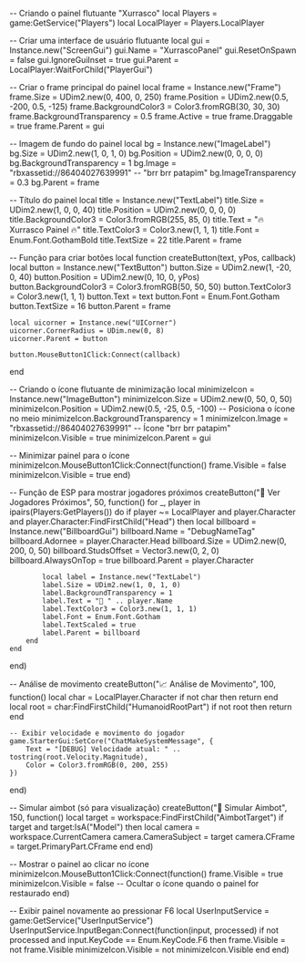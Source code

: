-- Criando o painel flutuante "Xurrasco"
local Players = game:GetService("Players")
local LocalPlayer = Players.LocalPlayer

-- Criar uma interface de usuário flutuante
local gui = Instance.new("ScreenGui")
gui.Name = "XurrascoPanel"
gui.ResetOnSpawn = false
gui.IgnoreGuiInset = true
gui.Parent = LocalPlayer:WaitForChild("PlayerGui")

-- Criar o frame principal do painel
local frame = Instance.new("Frame")
frame.Size = UDim2.new(0, 400, 0, 250)
frame.Position = UDim2.new(0.5, -200, 0.5, -125)
frame.BackgroundColor3 = Color3.fromRGB(30, 30, 30)
frame.BackgroundTransparency = 0.5
frame.Active = true
frame.Draggable = true
frame.Parent = gui

-- Imagem de fundo do painel
local bg = Instance.new("ImageLabel")
bg.Size = UDim2.new(1, 0, 1, 0)
bg.Position = UDim2.new(0, 0, 0, 0)
bg.BackgroundTransparency = 1
bg.Image = "rbxassetid://86404027639991"  -- "brr brr patapim"
bg.ImageTransparency = 0.3
bg.Parent = frame

-- Título do painel
local title = Instance.new("TextLabel")
title.Size = UDim2.new(1, 0, 0, 40)
title.Position = UDim2.new(0, 0, 0, 0)
title.BackgroundColor3 = Color3.fromRGB(255, 85, 0)
title.Text = "🔥 Xurrasco Painel 🔥"
title.TextColor3 = Color3.new(1, 1, 1)
title.Font = Enum.Font.GothamBold
title.TextSize = 22
title.Parent = frame

-- Função para criar botões
local function createButton(text, yPos, callback)
    local button = Instance.new("TextButton")
    button.Size = UDim2.new(1, -20, 0, 40)
    button.Position = UDim2.new(0, 10, 0, yPos)
    button.BackgroundColor3 = Color3.fromRGB(50, 50, 50)
    button.TextColor3 = Color3.new(1, 1, 1)
    button.Text = text
    button.Font = Enum.Font.Gotham
    button.TextSize = 16
    button.Parent = frame

    local uicorner = Instance.new("UICorner")
    uicorner.CornerRadius = UDim.new(0, 8)
    uicorner.Parent = button

    button.MouseButton1Click:Connect(callback)
end

-- Criando o ícone flutuante de minimização
local minimizeIcon = Instance.new("ImageButton")
minimizeIcon.Size = UDim2.new(0, 50, 0, 50)
minimizeIcon.Position = UDim2.new(0.5, -25, 0.5, -100)  -- Posiciona o ícone no meio
minimizeIcon.BackgroundTransparency = 1
minimizeIcon.Image = "rbxassetid://86404027639991"  -- Ícone "brr brr patapim"
minimizeIcon.Visible = true
minimizeIcon.Parent = gui

-- Minimizar painel para o ícone
minimizeIcon.MouseButton1Click:Connect(function()
    frame.Visible = false
    minimizeIcon.Visible = true
end)

-- Função de ESP para mostrar jogadores próximos
createButton("👀 Ver Jogadores Próximos", 50, function()
    for _, player in ipairs(Players:GetPlayers()) do
        if player ~= LocalPlayer and player.Character and player.Character:FindFirstChild("Head") then
            local billboard = Instance.new("BillboardGui")
            billboard.Name = "DebugNameTag"
            billboard.Adornee = player.Character.Head
            billboard.Size = UDim2.new(0, 200, 0, 50)
            billboard.StudsOffset = Vector3.new(0, 2, 0)
            billboard.AlwaysOnTop = true
            billboard.Parent = player.Character

            local label = Instance.new("TextLabel")
            label.Size = UDim2.new(1, 0, 1, 0)
            label.BackgroundTransparency = 1
            label.Text = "👤 " .. player.Name
            label.TextColor3 = Color3.new(1, 1, 1)
            label.Font = Enum.Font.Gotham
            label.TextScaled = true
            label.Parent = billboard
        end
    end
end)

-- Análise de movimento
createButton("📈 Análise de Movimento", 100, function()
    local char = LocalPlayer.Character
    if not char then return end
    local root = char:FindFirstChild("HumanoidRootPart")
    if not root then return end

    -- Exibir velocidade e movimento do jogador
    game.StarterGui:SetCore("ChatMakeSystemMessage", {
        Text = "[DEBUG] Velocidade atual: " .. tostring(root.Velocity.Magnitude),
        Color = Color3.fromRGB(0, 200, 255)
    })
end)

-- Simular aimbot (só para visualização)
createButton("🎯 Simular Aimbot", 150, function()
    local target = workspace:FindFirstChild("AimbotTarget")
    if target and target:IsA("Model") then
        local camera = workspace.CurrentCamera
        camera.CameraSubject = target
        camera.CFrame = target.PrimaryPart.CFrame
    end
end)

-- Mostrar o painel ao clicar no ícone
minimizeIcon.MouseButton1Click:Connect(function()
    frame.Visible = true
    minimizeIcon.Visible = false  -- Ocultar o ícone quando o painel for restaurado
end)

-- Exibir painel novamente ao pressionar F6
local UserInputService = game:GetService("UserInputService")
UserInputService.InputBegan:Connect(function(input, processed)
    if not processed and input.KeyCode == Enum.KeyCode.F6 then
        frame.Visible = not frame.Visible
        minimizeIcon.Visible = not minimizeIcon.Visible
    end
end)
